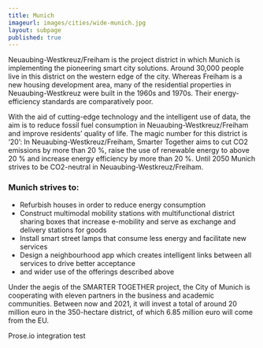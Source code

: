 ```yaml
---
title: Munich
imageurl: images/cities/wide-munich.jpg
layout: subpage
published: true
---
```

Neuaubing-Westkreuz/Freiham is the project district in which Munich is implementing the pioneering smart city solutions. Around 30,000 people live in this district on the western edge of the city. Whereas Freiham is a new housing development area, many of the residential properties in Neuaubing-Westkreuz were built in the 1960s and 1970s. Their energy-efficiency standards are comparatively poor.

With the aid of cutting-edge technology and the intelligent use of data, the aim is to reduce fossil fuel consumption in Neuaubing-Westkreuz/Freiham and improve residents’ quality of life. The magic number for this district is ‘20’: In Neuaubing-Westkreuz/Freiham, Smarter Together aims to cut CO2 emissions by more than 20 %, raise the use of renewable energy to above 20 % and increase energy efficiency by more than 20 %. Until 2050 Munich strives to be CO2-neutral in Neuaubing-Westkreuz/Freiham.

### Munich strives to:

*   Refurbish houses in order to reduce energy consumption
*   Construct multimodal mobility stations with multifunctional district sharing boxes that increase e-mobility and serve as exchange and delivery stations for goods
*   Install smart street lamps that consume less energy and facilitate new services
*   Design a neighbourhood app which creates intelligent links between all services to drive better acceptance
*   and wider use of the offerings described above 

Under the aegis of the SMARTER TOGETHER project, the City of Munich is cooperating with eleven partners in the business and academic communities. Between now and 2021, it will invest a total of around 20 million euro in the 350-hectare district, of which 6.85 million euro will come from the EU.

Prose.io integration test